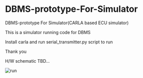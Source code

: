 # DBMS-prototype-For-Simulator
DBMS-prototype For Simulator(CARLA based ECU simulator)

This is a simulator running code for DBMS

Install carla and run serial_transmitter.py script to run

Thank you

H/W schematic TBD...

![run](https://user-images.githubusercontent.com/95605860/160570569-6003012e-9849-4160-81bc-80b4a94e0632.png)
